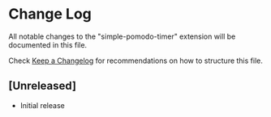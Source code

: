 # Change Log

All notable changes to the "simple-pomodo-timer" extension will be documented in this file.

Check [Keep a Changelog](http://keepachangelog.com/) for recommendations on how to structure this file.

## [Unreleased]

- Initial release